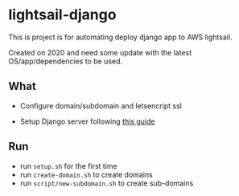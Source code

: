 # lightsail-django

This is project is for automating deploy django app to AWS lightsail.

Created on 2020 and need some update with the latest OS/app/dependencies to be used.

## What

* Configure domain/subdomain and letsencript ssl

* Setup Django server following [this guide](https://michal.karzynski.pl/blog/2013/10/29/serving-multiple-django-applications-with-nginx-gunicorn-supervisor/)

## Run

* run `setup.sh` for the first time
* run `create-domain.sh` to create domains
* run `script/new-subdomain.sh` to create sub-domains

